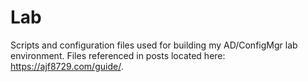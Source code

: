 # Lab

Scripts and configuration files used for building my AD/ConfigMgr lab environment. Files referenced in posts located here: https://ajf8729.com/guide/.
